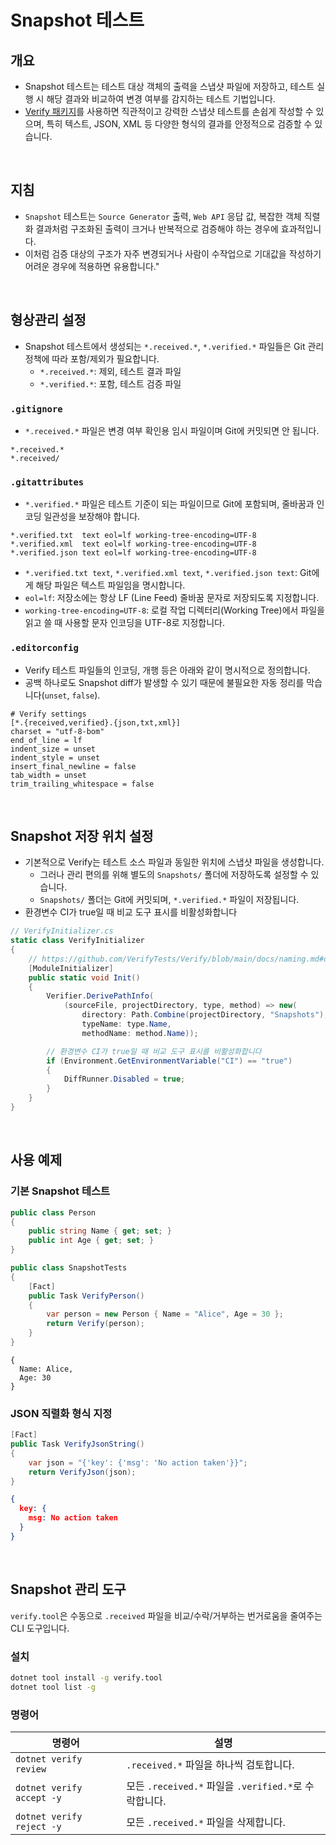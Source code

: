 # Snapshot 테스트

## 개요
- Snapshot 테스트는 테스트 대상 객체의 출력을 스냅샷 파일에 저장하고, 테스트 실행 시 해당 결과와 비교하여 변경 여부를 감지하는 테스트 기법입니다.
- [Verify 패키지](https://github.com/VerifyTests/Verify)를 사용하면 직관적이고 강력한 스냅샷 테스트를 손쉽게 작성할 수 있으며, 특히 텍스트, JSON, XML 등 다양한 형식의 결과를 안정적으로 검증할 수 있습니다.

<br/>

## 지침
- `Snapshot` 테스트는 `Source Generator` 출력, `Web API` 응답 값, 복잡한 객체 직렬화 결과처럼 구조화된 출력이 크거나 반복적으로 검증해야 하는 경우에 효과적입니다.
- 이처럼 검증 대상의 구조가 자주 변경되거나 사람이 수작업으로 기대값을 작성하기 어려운 경우에 적용하면 유용합니다."

<br/>

## 형상관리 설정
- Snapshot 테스트에서 생성되는 `*.received.*`, `*.verified.*` 파일들은 Git 관리 정책에 따라 포함/제외가 필요합니다.
  - `*.received.*`: 제외, 테스트 결과 파일
  - `*.verified.*`: 포함, 테스트 검증 파일

### `.gitignore`
- `*.received.*` 파일은 변경 여부 확인용 임시 파일이며 Git에 커밋되면 안 됩니다.

```
*.received.*
*.received/
```

### `.gitattributes`

- `*.verified.*` 파일은 테스트 기준이 되는 파일이므로 Git에 포함되며, 줄바꿈과 인코딩 일관성을 보장해야 합니다.

```
*.verified.txt  text eol=lf working-tree-encoding=UTF-8
*.verified.xml  text eol=lf working-tree-encoding=UTF-8
*.verified.json text eol=lf working-tree-encoding=UTF-8
```

- `*.verified.txt text`, `*.verified.xml text`, `*.verified.json text`: Git에게 해당 파일은 텍스트 파일임을 명시합니다.
- `eol=lf`: 저장소에는 항상 LF (Line Feed) 줄바꿈 문자로 저장되도록 지정합니다.
- `working-tree-encoding=UTF-8`: 로컬 작업 디렉터리(Working Tree)에서 파일을 읽고 쓸 때 사용할 문자 인코딩을 UTF-8로 지정합니다.

### `.editorconfig`
- Verify 테스트 파일들의 인코딩, 개행 등은 아래와 같이 명시적으로 정의합니다.
- 공백 하나로도 Snapshot diff가 발생할 수 있기 때문에 불필요한 자동 정리를 막습니다(`unset`, `false`).

```
# Verify settings
[*.{received,verified}.{json,txt,xml}]
charset = "utf-8-bom"
end_of_line = lf
indent_size = unset
indent_style = unset
insert_final_newline = false
tab_width = unset
trim_trailing_whitespace = false
```

<br/>

## Snapshot 저장 위치 설정

- 기본적으로 Verify는 테스트 소스 파일과 동일한 위치에 스냅샷 파일을 생성합니다.
  - 그러나 관리 편의를 위해 별도의 `Snapshots/` 폴더에 저장하도록 설정할 수 있습니다.
  - `Snapshots/` 폴더는 Git에 커밋되며, `*.verified.*` 파일이 저장됩니다.
- 환경변수 CI가 true일 때 비교 도구 표시를 비활성화합니다

```cs
// VerifyInitializer.cs
static class VerifyInitializer
{
    // https://github.com/VerifyTests/Verify/blob/main/docs/naming.md#derivepathinfo
    [ModuleInitializer]
    public static void Init()
    {
        Verifier.DerivePathInfo(
            (sourceFile, projectDirectory, type, method) => new(
                directory: Path.Combine(projectDirectory, "Snapshots"),
                typeName: type.Name,
                methodName: method.Name));

        // 환경변수 CI가 true일 때 비교 도구 표시를 비활성화합니다
        if (Environment.GetEnvironmentVariable("CI") == "true")
        {
            DiffRunner.Disabled = true;
        }
    }
}
```

<br/>

## 사용 예제

### 기본 Snapshot 테스트

```csharp
public class Person
{
    public string Name { get; set; }
    public int Age { get; set; }
}

public class SnapshotTests
{
    [Fact]
    public Task VerifyPerson()
    {
        var person = new Person { Name = "Alice", Age = 30 };
        return Verify(person);
    }
}
```

```
{
  Name: Alice,
  Age: 30
}
```

### JSON 직렬화 형식 지정

```csharp
[Fact]
public Task VerifyJsonString()
{
    var json = "{'key': {'msg': 'No action taken'}}";
    return VerifyJson(json);
}
```

```json
{
  key: {
    msg: No action taken
  }
}
```

<br/>

## Snapshot 관리 도구

`verify.tool`은 수동으로 `.received` 파일을 비교/수락/거부하는 번거로움을 줄여주는 CLI 도구입니다.

### 설치

```bash
dotnet tool install -g verify.tool
dotnet tool list -g
```

### 명령어

| 명령어                          | 설명                                      |
|-------------------------------|-----------------------------------------|
| `dotnet verify review`        | `.received.*` 파일을 하나씩 검토합니다.    |
| `dotnet verify accept -y`     | 모든 `.received.*` 파일을 `.verified.*`로 수락합니다. |
| `dotnet verify reject -y`     | 모든 `.received.*` 파일을 삭제합니다.     |


